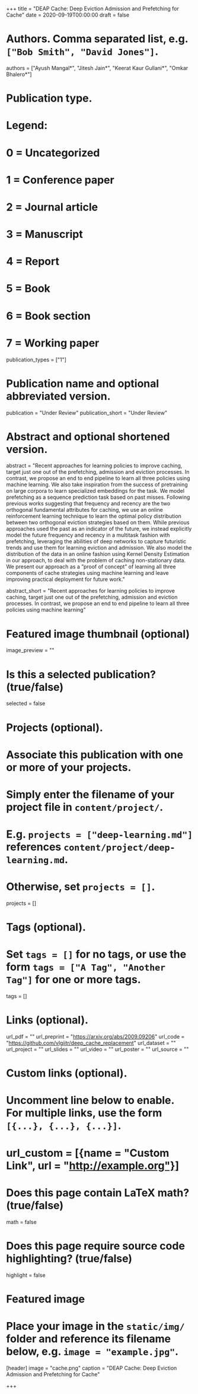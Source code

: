 +++
title = "DEAP Cache: Deep Eviction Admission and Prefetching for Cache"
date = 2020-09-19T00:00:00
draft = false

# Authors. Comma separated list, e.g. `["Bob Smith", "David Jones"]`.
authors = ["Ayush Mangal*", "Jitesh Jain*", "Keerat Kaur Gullani*", "Omkar Bhalero*"]

# Publication type.
# Legend:
# 0 = Uncategorized
# 1 = Conference paper
# 2 = Journal article
# 3 = Manuscript
# 4 = Report
# 5 = Book
# 6 = Book section
# 7 = Working paper
publication_types = ["1"]

# Publication name and optional abbreviated version.
publication = "Under Review"
publication_short = "Under Review"

# Abstract and optional shortened version.
abstract = "Recent approaches for learning policies to improve caching, target just one out of the prefetching, admission and eviction processes. In contrast, we propose an end to end pipeline to learn all three policies using machine learning. We also take inspiration from the success of pretraining on large corpora to learn specialized embeddings for the task. We model prefetching as a sequence prediction task based on past misses. Following previous works suggesting that frequency and recency are the two orthogonal fundamental attributes for caching, we use an online reinforcement learning technique to learn the optimal policy distribution between two orthogonal eviction strategies based on them. While previous approaches used the past as an indicator of the future, we instead explicitly model the future frequency and recency in a multitask fashion with prefetching, leveraging the abilities of deep networks to capture futuristic trends and use them for learning eviction and admission. We also model the distribution of the data in an online fashion using Kernel Density Estimation in our approach, to deal with the problem of caching non-stationary data. We present our approach as a ”proof of concept” of learning all three components of cache strategies using machine learning and leave improving practical deployment for future work."

abstract_short = "Recent approaches for learning policies to improve caching, target just one out of the prefetching, admission and eviction processes. In contrast, we propose an end to end pipeline to learn all three policies using machine learning"

# Featured image thumbnail (optional)
image_preview = ""

# Is this a selected publication? (true/false)
selected = false

# Projects (optional).
#   Associate this publication with one or more of your projects.
#   Simply enter the filename of your project file in `content/project/`.
#   E.g. `projects = ["deep-learning.md"]` references `content/project/deep-learning.md`.
#   Otherwise, set `projects = []`.
projects = []

# Tags (optional).
#   Set `tags = []` for no tags, or use the form `tags = ["A Tag", "Another Tag"]` for one or more tags.
tags = []

# Links (optional).
url_pdf = ""
url_preprint = "https://arxiv.org/abs/2009.09206"
url_code = "https://github.com/vlgiitr/deep_cache_replacement"
url_dataset = ""
url_project = ""
url_slides = ""
url_video = ""
url_poster = ""
url_source = ""

# Custom links (optional).
#   Uncomment line below to enable. For multiple links, use the form `[{...}, {...}, {...}]`.
# url_custom = [{name = "Custom Link", url = "http://example.org"}]

# Does this page contain LaTeX math? (true/false)
math = false

# Does this page require source code highlighting? (true/false)
highlight = false

# Featured image
# Place your image in the `static/img/` folder and reference its filename below, e.g. `image = "example.jpg"`.
[header]
image = "cache.png"
caption = "DEAP Cache: Deep Eviction Admission and Prefetching for Cache"

+++
